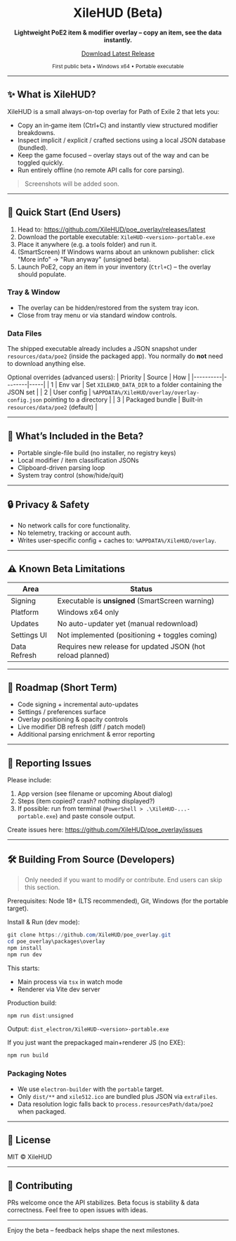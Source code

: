 <div align="center">
	<h1>XileHUD (Beta)</h1>
	<p><strong>Lightweight PoE2 item & modifier overlay – copy an item, see the data instantly.</strong></p>
	<p>
		<a href="https://github.com/XileHUD/poe_overlay/releases/latest">Download Latest Release</a>
	</p>
	<sub>First public beta • Windows x64 • Portable executable</sub>
</div>

---

## ✨ What is XileHUD?
XileHUD is a small always-on-top overlay for Path of Exile 2 that lets you:

* Copy an in‑game item (Ctrl+C) and instantly view structured modifier breakdowns.
* Inspect implicit / explicit / crafted sections using a local JSON database (bundled).
* Keep the game focused – overlay stays out of the way and can be toggled quickly.
* Run entirely offline (no remote API calls for core parsing).

> Screenshots will be added soon.

---

## 🚀 Quick Start (End Users)
1. Head to: https://github.com/XileHUD/poe_overlay/releases/latest
2. Download the portable executable: `XileHUD-<version>-portable.exe`
3. Place it anywhere (e.g. a tools folder) and run it.
4. (SmartScreen) If Windows warns about an unknown publisher: click "More info" → "Run anyway" (unsigned beta).
5. Launch PoE2, copy an item in your inventory (`Ctrl+C`) – the overlay should populate.

### Tray & Window
* The overlay can be hidden/restored from the system tray icon.
* Close from tray menu or via standard window controls.

### Data Files
The shipped executable already includes a JSON snapshot under `resources/data/poe2` (inside the packaged app). You normally do **not** need to download anything else.

Optional overrides (advanced users):
| Priority | Source | How |
|----------|--------|-----|
| 1 | Env var | Set `XILEHUD_DATA_DIR` to a folder containing the JSON set |
| 2 | User config | `%APPDATA%/XileHUD/overlay/overlay-config.json` pointing to a directory |
| 3 | Packaged bundle | Built-in `resources/data/poe2` (default) |

---

## 📂 What’s Included in the Beta?
* Portable single-file build (no installer, no registry keys)
* Local modifier / item classification JSONs
* Clipboard-driven parsing loop
* System tray control (show/hide/quit)

---

## 🔒 Privacy & Safety
* No network calls for core functionality.
* No telemetry, tracking or account auth.
* Writes user-specific config + caches to: `%APPDATA%/XileHUD/overlay`.

---

## ⚠️ Known Beta Limitations
| Area | Status |
|------|--------|
| Signing | Executable is **unsigned** (SmartScreen warning) |
| Platform | Windows x64 only |
| Updates | No auto-updater yet (manual redownload) |
| Settings UI | Not implemented (positioning + toggles coming) |
| Data Refresh | Requires new release for updated JSON (hot reload planned) |

---

## 🧭 Roadmap (Short Term)
* Code signing + incremental auto-updates
* Settings / preferences surface
* Overlay positioning & opacity controls
* Live modifier DB refresh (diff / patch model)
* Additional parsing enrichment & error reporting

---

## 🐞 Reporting Issues
Please include:
1. App version (see filename or upcoming About dialog)
2. Steps (item copied? crash? nothing displayed?)
3. If possible: run from terminal (`PowerShell > .\XileHUD-...-portable.exe`) and paste console output.

Create issues here: https://github.com/XileHUD/poe_overlay/issues

---

## 🛠 Building From Source (Developers)
> Only needed if you want to modify or contribute. End users can skip this section.

Prerequisites: Node 18+ (LTS recommended), Git, Windows (for the portable target).

Install & Run (dev mode):
```powershell
git clone https://github.com/XileHUD/poe_overlay.git
cd poe_overlay\packages\overlay
npm install
npm run dev
```
This starts:
* Main process via `tsx` in watch mode
* Renderer via Vite dev server

Production build:
```powershell
npm run dist:unsigned
```
Output: `dist_electron/XileHUD-<version>-portable.exe`

If you just want the prepackaged main+renderer JS (no EXE):
```powershell
npm run build
```

### Packaging Notes
* We use `electron-builder` with the `portable` target.
* Only `dist/**` and `xile512.ico` are bundled plus JSON via `extraFiles`.
* Data resolution logic falls back to `process.resourcesPath/data/poe2` when packaged.

---

## 📜 License
MIT © XileHUD

---

## 🙌 Contributing
PRs welcome once the API stabilizes. Beta focus is stability & data correctness. Feel free to open issues with ideas.

---

Enjoy the beta – feedback helps shape the next milestones.
